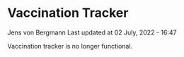 Vaccination Tracker
================
Jens von Bergmann
Last updated at 02 July, 2022 - 16:47

Vaccination tracker is no longer functional.
